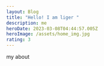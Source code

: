 ```yaml
---
layout: Blog
title: "Hello! I am liger "
description: me
heroDate: 2023-03-08T04:44:57.005Z
heroImage: /assets/home_img.jpg
rating: 3
---
```

m﻿y about